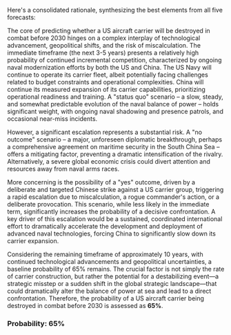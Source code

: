 Here's a consolidated rationale, synthesizing the best elements from all five forecasts:

The core of predicting whether a US aircraft carrier will be destroyed in combat before 2030 hinges on a complex interplay of technological advancement, geopolitical shifts, and the risk of miscalculation. The immediate timeframe (the next 3-5 years) presents a relatively high probability of continued incremental competition, characterized by ongoing naval modernization efforts by both the US and China. The US Navy will continue to operate its carrier fleet, albeit potentially facing challenges related to budget constraints and operational complexities. China will continue its measured expansion of its carrier capabilities, prioritizing operational readiness and training.  A "status quo" scenario – a slow, steady, and somewhat predictable evolution of the naval balance of power – holds significant weight, with ongoing naval shadowing and presence patrols, and occasional near-miss incidents. 

However, a significant escalation represents a substantial risk. A "no outcome" scenario – a major, unforeseen diplomatic breakthrough, perhaps a comprehensive agreement on maritime security in the South China Sea – offers a mitigating factor, preventing a dramatic intensification of the rivalry. Alternatively, a severe global economic crisis could divert attention and resources away from naval arms races.

More concerning is the possibility of a "yes" outcome, driven by a deliberate and targeted Chinese strike against a US carrier group, triggering a rapid escalation due to miscalculation, a rogue commander's action, or a deliberate provocation. This scenario, while less likely in the immediate term, significantly increases the probability of a decisive confrontation. A key driver of this escalation would be a sustained, coordinated international effort to dramatically accelerate the development and deployment of advanced naval technologies, forcing China to significantly slow down its carrier expansion. 

Considering the remaining timeframe of approximately 10 years, with continued technological advancements and geopolitical uncertainties, a baseline probability of 65% remains. The crucial factor is not simply the rate of carrier construction, but rather the potential for a destabilizing event—a strategic misstep or a sudden shift in the global strategic landscape—that could dramatically alter the balance of power at sea and lead to a direct confrontation. Therefore, the probability of a US aircraft carrier being destroyed in combat before 2030 is assessed as **65%**.

### Probability: 65%